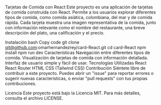 Tarjetas de Comida con React
Este proyecto es una aplicación de tarjetas de comida construida con React. Permite a los usuarios explorar diferentes tipos de comida, como comida asiática, colombiana, del mar y de comida rápida. Cada tarjeta muestra una imagen representativa de la comida, junto con información relevante como el nombre del restaurante, una breve descripción del plato, una calificación y el precio.

Instalación
bash
Copy code
git clone git@github.com:omarhernandezrey/card-React.git
cd card-React
npm install
npm run dev
Características
Navegación entre diferentes tipos de comida.
Visualización de tarjetas de comida con información detallada.
Interfaz de usuario simple y fácil de usar.
Tecnologías Utilizadas
React
React Router
HTML
CSS (Tailwind CSS)
Contribución
Siéntete libre de contribuir a este proyecto. Puedes abrir un "issue" para reportar errores o sugerir nuevas características, o enviar "pull requests" con tus propias contribuciones.

Licencia
Este proyecto está bajo la Licencia MIT. Para más detalles, consulta el archivo LICENSE.